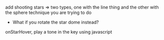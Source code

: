 add shooting stars => two types, one with the line thing and the other with the sphere technique you are trying to do
- What if you rotate the star dome instead?

onStarHover, play a tone in the key using javascript
